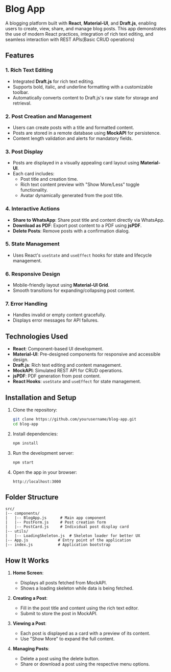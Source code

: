 # Blog App

A blogging platform built with **React**, **Material-UI**, and **Draft.js**, enabling users to create, view, share, and manage blog posts. This app demonstrates the use of modern React practices, integration of rich text editing, and seamless interaction with REST APIs(Basic CRUD operations)

## Features

### 1. **Rich Text Editing**
- Integrated **Draft.js** for rich text editing.
- Supports bold, italic, and underline formatting with a customizable toolbar.
- Automatically converts content to Draft.js's raw state for storage and retrieval.

### 2. **Post Creation and Management**
- Users can create posts with a title and formatted content.
- Posts are stored in a remote database using **MockAPI** for persistence.
- Content length validation and alerts for mandatory fields.

### 3. **Post Display**
- Posts are displayed in a visually appealing card layout using **Material-UI**.
- Each card includes:
  - Post title and creation time.
  - Rich text content preview with "Show More/Less" toggle functionality.
  - Avatar dynamically generated from the post title.

### 4. **Interactive Actions**
- **Share to WhatsApp**: Share post title and content directly via WhatsApp.
- **Download as PDF**: Export post content to a PDF using **jsPDF**.
- **Delete Posts**: Remove posts with a confirmation dialog.

### 5. **State Management**
- Uses React's `useState` and `useEffect` hooks for state and lifecycle management.

### 6. **Responsive Design**
- Mobile-friendly layout using **Material-UI Grid**.
- Smooth transitions for expanding/collapsing post content.

### 7. **Error Handling**
- Handles invalid or empty content gracefully.
- Displays error messages for API failures.

## Technologies Used

- **React**: Component-based UI development.
- **Material-UI**: Pre-designed components for responsive and accessible design.
- **Draft.js**: Rich text editing and content management.
- **MockAPI**: Simulated REST API for CRUD operations.
- **jsPDF**: PDF generation from post content.
- **React Hooks**: `useState` and `useEffect` for state management.

## Installation and Setup

1. Clone the repository:
   ```bash
   git clone https://github.com/yourusername/blog-app.git
   cd blog-app
   ```

2. Install dependencies:
   ```bash
   npm install
   ```

3. Run the development server:
   ```bash
   npm start
   ```

4. Open the app in your browser:
   ```
   http://localhost:3000
   ```

## Folder Structure

```
src/
|-- components/
|   |-- BlogApp.js      # Main app component
|   |-- PostForm.js     # Post creation form
|   |-- PostCard.js     # Individual post display card
|-- utils/
|   |-- LoadingSkeleton.js  # Skeleton loader for better UX
|-- App.js             # Entry point of the application
|-- index.js           # Application bootstrap
```

## How It Works

1. **Home Screen**:
   - Displays all posts fetched from MockAPI.
   - Shows a loading skeleton while data is being fetched.

2. **Creating a Post**:
   - Fill in the post title and content using the rich text editor.
   - Submit to store the post in MockAPI.

3. **Viewing a Post**:
   - Each post is displayed as a card with a preview of its content.
   - Use "Show More" to expand the full content.

4. **Managing Posts**:
   - Delete a post using the delete button.
   - Share or download a post using the respective menu options.


